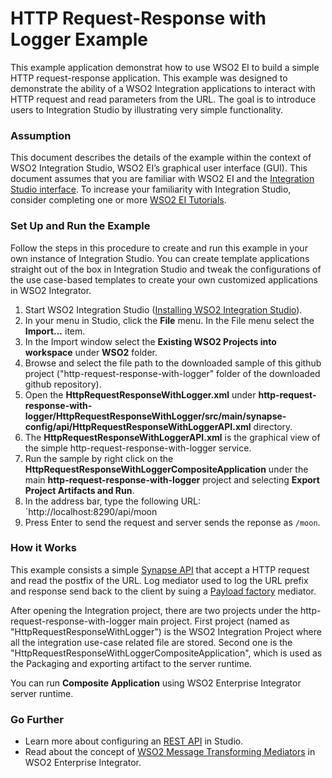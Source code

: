 # HTTP Request-Response with Logger Example

This example application demonstrat how to use WSO2 EI to build a simple HTTP request-response application. This example was designed to demonstrate the ability of a WSO2 Integration applications to interact with HTTP request and read parameters from the URL. The goal is to introduce users to Integration Studio by illustrating very simple functionality.

### Assumption

This document describes the details of the example within the context of WSO2 Integration Studio, WSO2 EI’s graphical user interface (GUI). This document assumes that you are familiar with WSO2 EI and the [Integration Studio interface](https://ei.docs.wso2.com/en/latest/micro-integrator/overview/quick-start-guide/). To increase your familiarity with Integration Studio, consider completing one or more [WSO2 EI Tutorials](https://ei.docs.wso2.com/en/latest/micro-integrator/use-cases/integration-use-cases/).

### Set Up and Run the Example

Follow the steps in this procedure to create and run this example in your own instance of Integration Studio. You can create template applications straight out of the box in Integration Studio and tweak the configurations of the use case-based templates to create your own customized applications in WSO2 Integrator.

1. Start WSO2 Integration Studio ([Installing WSO2 Integration Studio](https://ei.docs.wso2.com/en/latest/micro-integrator/develop/installing-WSO2-Integration-Studio/)).
2. In your menu in Studio, click the **File** menu. In the File menu select the **Import...** item.
3. In the Import window select the **Existing WSO2 Projects into workspace** under **WSO2** folder.
4. Browse and select the file path to the downloaded sample of this github project ("http-request-response-with-logger" folder of the downloaded github repository).
5. Open the **HttpRequestResponseWithLogger.xml** under **http-request-response-with-logger/HttpRequestResponseWithLogger/src/main/synapse-config/api/HttpRequestResponseWithLoggerAPI.xml** directory. 
6. The **HttpRequestResponseWithLoggerAPI.xml** is the graphical view of the simple http-request-response-with-logger service.
7. Run the sample by right click on the **HttpRequestResponseWithLoggerCompositeApplication** under the main **http-request-response-with-logger** project and selecting **Export Project Artifacts and Run**.
8. In the address bar, type the following URL: `http://localhost:8290/api/moon
9. Press Enter to send the request and server sends the reponse as `/moon`.

### How it Works

This example consists a simple [Synapse API](https://ei.docs.wso2.com/en/latest/micro-integrator/develop/creating-artifacts/creating-an-api/) that accept a HTTP request and read the postfix of the URL. Log mediator used to log the URL prefix and response send back to the client by suing a [Payload factory](https://ei.docs.wso2.com/en/latest/micro-integrator/references/mediators/payloadFactory-Mediator/) mediator.

After opening the Integration project, there are two projects under the http-request-response-with-logger main project. First project (named as "HttpRequestResponseWithLogger") is the WSO2 Integration Project where all the integration use-case related file are stored. Second one is the "HttpRequestResponseWithLoggerCompositeApplication", which is used as the Packaging and exporting artifact to the server runtime.

You can run **Composite Application** using WSO2 Enterprise Integrator server runtime.
### Go Further

* Learn more about configuring an [REST API](https://ei.docs.wso2.com/en/latest/micro-integrator/references/synapse-properties/rest-api-properties/) in Studio.
* Read about the concept of [WSO2 Message Transforming Mediators](https://ei.docs.wso2.com/en/latest/micro-integrator/references/mediators/about-mediators/) in WSO2 Enterprise Integrator.